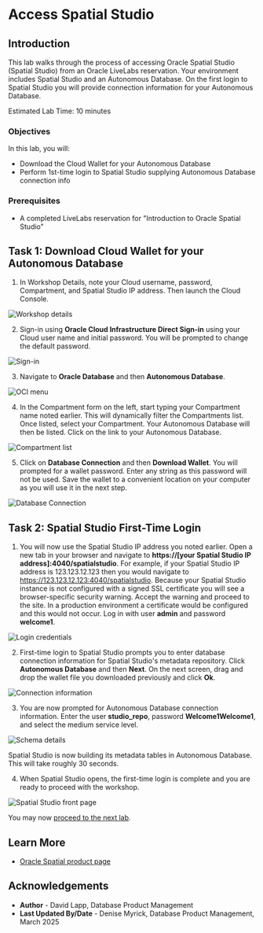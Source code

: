 # Access Spatial Studio

## Introduction

This lab walks through the process of accessing Oracle Spatial Studio (Spatial Studio) from an Oracle LiveLabs reservation. Your environment includes Spatial Studio and an Autonomous Database. On the first login to Spatial Studio you will provide connection information for your Autonomous Database.

Estimated Lab Time: 10 minutes

### Objectives

In this lab, you will:

* Download the Cloud Wallet for your Autonomous Database
* Perform 1st-time login to Spatial Studio supplying Autonomous Database connection info

### Prerequisites

* A completed LiveLabs reservation for "Introduction to Oracle Spatial Studio"

<!-- *This is the "fold" - below items are collapsed by default* -->

## Task 1: Download Cloud Wallet for your Autonomous Database

1. In Workshop Details, note your Cloud username, password, Compartment, and Spatial Studio IP address. Then launch the Cloud Console.

 ![Workshop details](images/workshopdetails-v2.png "Workshop details")

2. Sign-in using **Oracle Cloud Infrastructure Direct Sign-in** using your Cloud user name and initial password. You will be prompted to change the default password.

 ![Sign-in](images/signin.png "Sign-in")

3. Navigate to **Oracle Database** and then **Autonomous Database**.

 ![OCI menu](images/cloudmenu-v2.png "OCI Menu")

4. In the Compartment form on the left, start typing your Compartment name noted earlier. This will dynamically filter the Compartments list. Once listed, select your Compartment. Your Autonomous Database will then be listed. Click on the link to your Autonomous Database.

 ![Compartment list](images/compartmentlist-v2.png "Compartment list")

5. Click on **Database Connection** and then **Download Wallet**. You will prompted for a wallet password. Enter any string as this password will not be used. Save the wallet to a convenient location on your computer as you will use it in the next step.

 ![Database Connection](images/databaseconnection-v2.png "Database connection")

## Task 2: Spatial Studio First-Time Login

1. You will now use the Spatial Studio IP address you noted earlier. Open a new tab in your browser and navigate to **https://[your Spatial Studio IP address]:4040/spatialstudio**. For example, if your Spatial Studio IP address is 123.123.12.123 then you would navigate to https://123.123.12.123:4040/spatialstudio. Because your Spatial Studio instance is not configured with a signed SSL certificate you will see a browser-specific security warning. Accept the warning and proceed to the site. In a production environment a certificate would be configured and this would not occur. Log in with user **admin** and password **welcome1**.

 ![Login credentials](images/login-credentials.png "Login credentials")

2. First-time login to Spatial Studio prompts you to enter database connection information for Spatial Studio's metadata repository. Click **Autonomous Database** and then **Next**. On the next screen, drag and drop the wallet file you downloaded previously and click **Ok**.

 ![Connection information](images/connection-information.png "Connection information")

3. You are now prompted for Autonomous Database connection information. Enter the user **studio_repo**, password **Welcome1Welcome1**, and select the medium service level.

 ![Schema details](images/schema-details.png "Schema details")

 Spatial Studio is now building its metadata tables in Autonomous Database. This will take roughly 30 seconds.

4. When Spatial Studio opens, the first-time login is complete and you are ready to proceed with the workshop.

 ![Spatial Studio front page](images/spatial-studio.png "Spatial Studio front page")

You may now [proceed to the next lab](#next).

## Learn More

* [Oracle Spatial product page](https://www.oracle.com/database/spatial/)

## Acknowledgements

* **Author** - David Lapp, Database Product Management
* **Last Updated By/Date** - Denise Myrick, Database Product Management, March 2025
